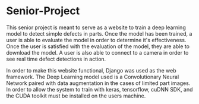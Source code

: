 # Senior-Project

This senior project is meant to serve as a website to train a deep learning model
to detect simple defects in parts. Once the model has been trained, a user is able to evaluate the model in order to determine it's effectiveness.
Once the user is satisfied with the evaluation of the model, they are able to download the model. A user is also able to
connect to a camera in order to see real time defect detections in action. 

In order to make this website functional, Django was used as the web framework. The Deep Learning model used is a Convolutionary Neural Network paired
with data augmentation in the cases of limited part images. In order to allow the system to train with keras, tensorflow, cuDNN SDK, and the CUDA toolkit must be installed
on the users machine.
